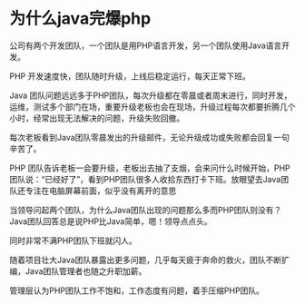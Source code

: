 为什么java完爆php
=====

公司有两个开发团队，一个团队是用PHP语言开发，另一个团队使用Java语言开发。

PHP 开发速度快，团队随时升级，上线后稳定运行，每天正常下班。

Java 团队问题远远多于PHP团队，每次升级都在零晨或者周末进行，同时开发，运维，测试多个部门在场，重要升级老板也会在现场，升级过程每次都要折腾几个小时，经常出现无法解决的问题，升级失败回撤。

每次老板看到Java团队零晨发出的升级邮件，无论升级成功或失败都会回复一句辛苦了。

PHP 团队告诉老板一会要升级，老板出去抽了支烟，会来问什么时候开始，PHP团队说：“已经好了”，看到PHP团队很多人收拾东西打卡下班。放眼望去Java团队还专注在电脑屏幕前面，似乎没有离开的意思

当领导问起两个团队，为什么Java团队出现的问题那么多而PHP团队则没有？Java团队回答总是说PHP比Java简单，嗯！领导点点头。

同时非常不满PHP团队下班就闪人。

随着项目壮大Java团队暴露出更多问题，几乎每天疲于奔命的救火，团队不断扩编，Java团队管理者也随之升职加薪。

管理层认为PHP团队工作不饱和，工作态度有问题，着手压缩PHP团队。
